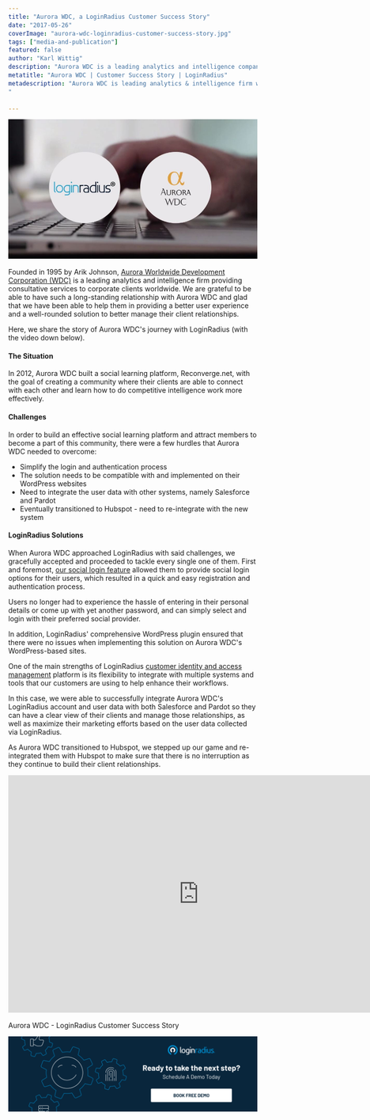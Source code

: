 ```yaml
---
title: "Aurora WDC, a LoginRadius Customer Success Story"
date: "2017-05-26"
coverImage: "aurora-wdc-loginradius-customer-success-story.jpg"
tags: ["media-and-publication"]
featured: false 
author: "Karl Wittig"
description: "Aurora WDC is a leading analytics and intelligence company that has been able, with the aid of LoginRadius, to provide its members with an improved user experience and to better manage their customer relationships."
metatitle: "Aurora WDC | Customer Success Story | LoginRadius"
metadescription: "Aurora WDC is leading analytics & intelligence firm who, with the help of LoginRadius, able to provide an improved user experience for their members
"

---
```


![](LR-Aurora-WDC.jpg)

Founded in 1995 by Arik Johnson, [Aurora Worldwide Development Corporation (WDC)](https://aurorawdc.com/) is a leading analytics and intelligence firm providing consultative services to corporate clients worldwide. We are grateful to be able to have such a long-standing relationship with Aurora WDC and glad that we have been able to help them in providing a better user experience and a well-rounded solution to better manage their client relationships.

Here, we share the story of Aurora WDC's journey with LoginRadius (with the video down below).

#### **The Situation**

In 2012, Aurora WDC built a social learning platform, Reconverge.net, with the goal of creating a community where their clients are able to connect with each other and learn how to do competitive intelligence work more effectively.

#### **Challenges**

In order to build an effective social learning platform and attract members to become a part of this community, there were a few hurdles that Aurora WDC needed to overcome:

- Simplify the login and authentication process
- The solution needs to be compatible with and implemented on their WordPress websites
- Need to integrate the user data with other systems, namely Salesforce and Pardot
- Eventually transitioned to Hubspot - need to re-integrate with the new system

#### **LoginRadius Solutions**

When Aurora WDC approached LoginRadius with said challenges, we gracefully accepted and proceeded to tackle every single one of them. First and foremost, [our social login feature](https://www.loginradius.com/social-login/) allowed them to provide social login options for their users, which resulted in a quick and easy registration and authentication process.

Users no longer had to experience the hassle of entering in their personal details or come up with yet another password, and can simply select and login with their preferred social provider.

In addition, LoginRadius' comprehensive WordPress plugin ensured that there were no issues when implementing this solution on Aurora WDC's WordPress-based sites.

One of the main strengths of LoginRadius [customer identity and access management](https://www.loginradius.com/blog/2019/06/customer-identity-and-access-management/) platform is its flexibility to integrate with multiple systems and tools that our customers are using to help enhance their workflows.

In this case, we were able to successfully integrate Aurora WDC's LoginRadius account and user data with both Salesforce and Pardot so they can have a clear view of their clients and manage those relationships, as well as maximize their marketing efforts based on the user data collected via LoginRadius.

As Aurora WDC transitioned to Hubspot, we stepped up our game and re-integrated them with Hubspot to make sure that there is no interruption as they continue to build their client relationships.

<iframe width="770" height="480" src="https://www.youtube.com/embed/4AIlzL5QRqo" frameborder="0" allow="accelerometer; autoplay; clipboard-write; encrypted-media; gyroscope; picture-in-picture" allowfullscreen></iframe>

Aurora WDC - LoginRadius Customer Success Story

[![book-free-demo-loginradius](Book-Free-Demo-1024x310.png)](https://www.loginradius.com/book-a-demo/)
